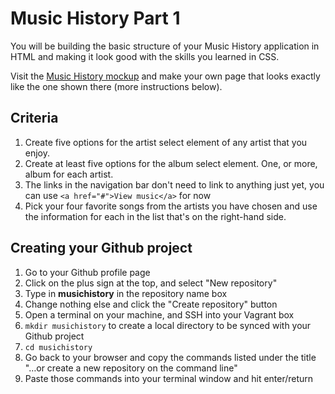# Music History Part 1

You will be building the basic structure of your Music History application in HTML and making it look good with the skills you learned in CSS.

Visit the [Music History mockup](https://moqups.com/chortlehoort/1E8LJX7r/) and make your own page that looks exactly like the one shown there (more instructions below).

## Criteria

1. Create five options for the artist select element of any artist that you enjoy.
1. Create at least five options for the album select element. One, or more, album for each artist.
1. The links in the navigation bar don't need to link to anything just yet, you can use `<a href="#">View music</a>` for now
1. Pick your four favorite songs from the artists you have chosen and use the information for each in the list that's on the right-hand side.

## Creating your Github project

1. Go to your Github profile page
1. Click on the plus sign at the top, and select "New repository"
1. Type in **musichistory** in the repository name box
1. Change nothing else and click the "Create repository" button
1. Open a terminal on your machine, and SSH into your Vagrant box
1. `mkdir musichistory` to create a local directory to be synced with your Github project
1. `cd musichistory`
1. Go back to your browser and copy the commands listed under the title "…or create a new repository on the command line"
1. Paste those commands into your terminal window and hit enter/return

